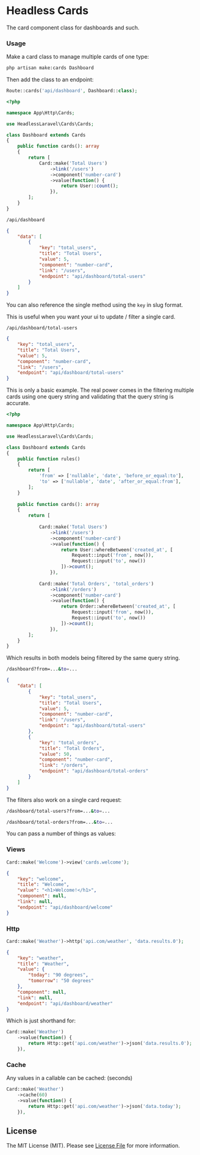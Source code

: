 # Headless Cards

The card component class for dashboards and such.

### Usage


Make a card class to manage multiple cards of one  type:

```bash
php artisan make:cards Dashboard
```

Then add the class to an endpoint:

```php
Route::cards('api/dashboard', Dashboard::class);
```

```php
<?php

namespace App\Http\Cards;

use HeadlessLaravel\Cards\Cards;

class Dashboard extends Cards
{
    public function cards(): array
    {
        return [
            Card::make('Total Users')
                ->link('/users')
                ->component('number-card')
                ->value(function() {
                    return User::count();
                }),
        ];
    }
}
```
```bash
/api/dashboard
```
```json
{
    "data": [
        {
            "key": "total_users",
            "title": "Total Users",
            "value": 5,
            "component": "number-card",
            "link": "/users",
            "endpoint": "api/dashboard/total-users"
        }
    ]
}
```
You can also reference the single method using the `key` in slug format.

This is useful when you want your ui to update / filter a single card. 
```
/api/dashboard/total-users
```

```json
{
    "key": "total_users",
    "title": "Total Users",
    "value": 5,
    "component": "number-card",
    "link": "/users",
    "endpoint": "api/dashboard/total-users"
}
```

This is only a basic example. The real power comes in the filtering multiple cards using one query string and validating that the query string is accurate.

```php
<?php

namespace App\Http\Cards;

use HeadlessLaravel\Cards\Cards;

class Dashboard extends Cards
{
    public function rules()
    {
        return [
            'from' => ['nullable', 'date', 'before_or_equal:to'],
            'to' => ['nullable', 'date', 'after_or_equal:from'],
        ];
    }
    
    public function cards(): array
    {
        return [
        
            Card::make('Total Users')
                ->link('/users')
                ->component('number-card')
                ->value(function() {
                    return User::whereBetween('created_at', [
                        Request::input('from', now()),  
                        Request::input('to', now())
                    ])->count();
                }),
            
            Card::make('Total Orders', 'total_orders')
                ->link('/orders')
                ->component('number-card')
                ->value(function() {
                    return Order::whereBetween('created_at', [
                        Request::input('from', now()),  
                        Request::input('to', now())
                    ])->count();
                }),
        ];
    }
}
```
Which results in both models  being filtered by the same query string.
```bash
/dashboard?from=...&to=...
```
```json
{
    "data": [
        {
            "key": "total_users",
            "title": "Total Users",
            "value": 5,
            "component": "number-card",
            "link": "/users",
            "endpoint": "api/dashboard/total-users"
        },
        {
            "key": "total_orders",
            "title": "Total Orders",
            "value": 50,
            "component": "number-card",
            "link": "/orders",
            "endpoint": "api/dashboard/total-orders"
        }
    ]
}
```
The filters also work on a single card request:
```bash
/dashboard/total-users?from=...&to=...
```
```bash
/dashboard/total-orders?from=...&to=...
```

You can pass a number of things as values:

### Views
```php
Card::make('Welcome')->view('cards.welcome');
```
```json
{
    "key": "welcome",
    "title": "Welcome",
    "value": "<h1>Welcome!</h1>",
    "component": null,
    "link": null,
    "endpoint": "api/dashboard/welcome"
}
```
### Http 
```php
Card::make('Weather')->http('api.com/weather', 'data.results.0');
```
```json
{
    "key": "weather",
    "title": "Weather",
    "value": {
        "today": "90 degrees",
        "tomorrow": "50 degrees"
    },
    "component": null,
    "link": null,
    "endpoint": "api/dashboard/weather"
}
```
Which is just shorthand for:
```php
Card::make('Weather')
    ->value(function() {
        return Http::get('api.com/weather')->json('data.results.0');
    }),
```

### Cache
Any values in a callable can be cached: (seconds)

```php
Card::make('Weather')
    ->cache(60)
    ->value(function() {
        return Http::get('api.com/weather')->json('data.today');
    }),
```

## License

The MIT License (MIT). Please see [License File](LICENSE.md) for more information.
